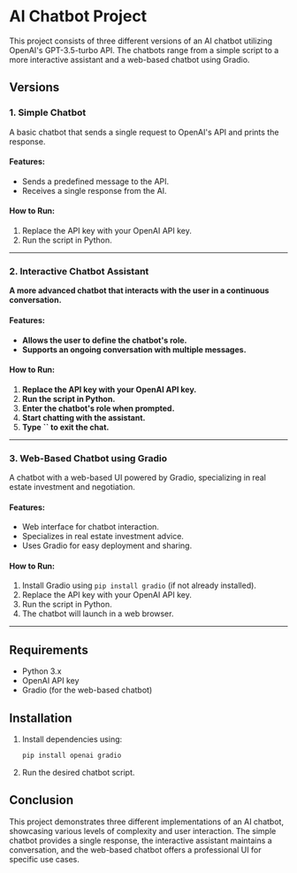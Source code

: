 # AI Chatbot Project

This project consists of three different versions of an AI chatbot utilizing OpenAI's GPT-3.5-turbo API. The chatbots range from a simple script to a more interactive assistant and a web-based chatbot using Gradio.

## Versions

### 1. Simple Chatbot

A basic chatbot that sends a single request to OpenAI's API and prints the response.

#### Features:

- Sends a predefined message to the API.
- Receives a single response from the AI.

#### How to Run:

1. Replace the API key with your OpenAI API key.
2. Run the script in Python.

---

### **2. Interactive Chatbot Assistant**

**A more advanced chatbot that interacts with the user in a continuous conversation.**

#### **Features:**

- **Allows the user to define the chatbot's role.**
- **Supports an ongoing conversation with multiple messages.**

#### **How to Run:**

1. **Replace the API key with your OpenAI API key.**
2. **Run the script in Python.**
3. **Enter the chatbot's role when prompted.**
4. **Start chatting with the assistant.**
5. **Type **``** to exit the chat.**

---

### 3. Web-Based Chatbot using Gradio

A chatbot with a web-based UI powered by Gradio, specializing in real estate investment and negotiation.

#### Features:

- Web interface for chatbot interaction.
- Specializes in real estate investment advice.
- Uses Gradio for easy deployment and sharing.

#### How to Run:

1. Install Gradio using `pip install gradio` (if not already installed).
2. Replace the API key with your OpenAI API key.
3. Run the script in Python.
4. The chatbot will launch in a web browser.

---

## Requirements

- Python 3.x
- OpenAI API key
- Gradio (for the web-based chatbot)

## Installation

1. Install dependencies using:
   ```sh
   pip install openai gradio
   ```
2. Run the desired chatbot script.

## Conclusion

This project demonstrates three different implementations of an AI chatbot, showcasing various levels of complexity and user interaction. The simple chatbot provides a single response, the interactive assistant maintains a conversation, and the web-based chatbot offers a professional UI for specific use cases.

